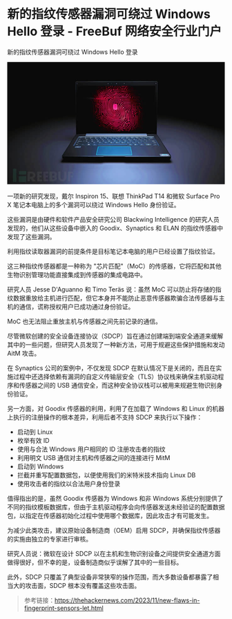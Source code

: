 

# 新的指纹传感器漏洞可绕过 Windows Hello 登录 - FreeBuf 网络安全行业门户

新的指纹传感器漏洞可绕过 Windows Hello 登录

![](assets/1700814392-1b787d46a559015205cc1306959b5033.png)

一项新的研究发现，戴尔 Inspiron 15、联想 ThinkPad T14 和微软 Surface Pro X 笔记本电脑上的多个漏洞可以绕过 Windows Hello 身份验证。

这些漏洞是由硬件和软件产品安全研究公司 Blackwing Intelligence 的研究人员发现的，他们从这些设备中嵌入的 Goodix、Synaptics 和 ELAN 的指纹传感器中发现了这些漏洞。

利用指纹读取器漏洞的前提条件是目标笔记本电脑的用户已经设置了指纹验证。

这三种指纹传感器都是一种称为 "芯片匹配"（MoC）的传感器，它将匹配和其他生物识别管理功能直接集成到传感器的集成电路中。

研究人员 Jesse D'Aguanno 和 Timo Teräs 说：虽然 MoC 可以防止将存储的指纹数据重放给主机进行匹配，但它本身并不能防止恶意传感器欺骗合法传感器与主机的通信，谎称授权用户已成功通过身份验证。

MoC 也无法阻止重放主机与传感器之间先前记录的通信。

尽管微软创建的安全设备连接协议（SDCP）旨在通过创建端到端安全通道来缓解其中的一些问题，但研究人员发现了一种新方法，可用于规避这些保护措施和发动 AitM 攻击。

在 Synaptics 公司的案例中，不仅发现 SDCP 在默认情况下是关闭的，而且在实施过程中还选择依赖有漏洞的自定义传输层安全（TLS）协议栈来确保主机驱动程序和传感器之间的 USB 通信安全，而这种安全协议栈可以被用来规避生物识别身份验证。

另一方面，对 Goodix 传感器的利用，利用了在加载了 Windows 和 Linux 的机器上执行的注册操作的根本差异，利用后者不支持 SDCP 来执行以下操作：

-   启动到 Linux
-   枚举有效 ID
-   使用与合法 Windows 用户相同的 ID 注册攻击者的指纹
-   利用明文 USB 通信对主机和传感器之间的连接进行 MitM
-   启动到 Windows
-   拦截并重写配置数据包，以便使用我们的米特米技术指向 Linux DB
-   使用攻击者的指纹以合法用户身份登录

值得指出的是，虽然 Goodix 传感器为 Windows 和非 Windows 系统分别提供了不同的指纹模板数据库，但由于主机驱动程序会向传感器发送未经验证的配置数据包，以指定在传感器初始化过程中使用哪个数据库，因此攻击才有可能发生。

为减少此类攻击，建议原始设备制造商（OEM）启用 SDCP，并确保指纹传感器的实施由独立的专家进行审核。

研究人员说：微软在设计 SDCP 以在主机和生物识别设备之间提供安全通道方面做得很好，但不幸的是，设备制造商似乎误解了其中的一些目标。

此外，SDCP 只覆盖了典型设备非常狭窄的操作范围，而大多数设备都暴露了相当大的攻击面，SDCP 根本没有覆盖这些攻击面。

> 参考链接：https://thehackernews.com/2023/11/new-flaws-in-fingerprint-sensors-let.html
